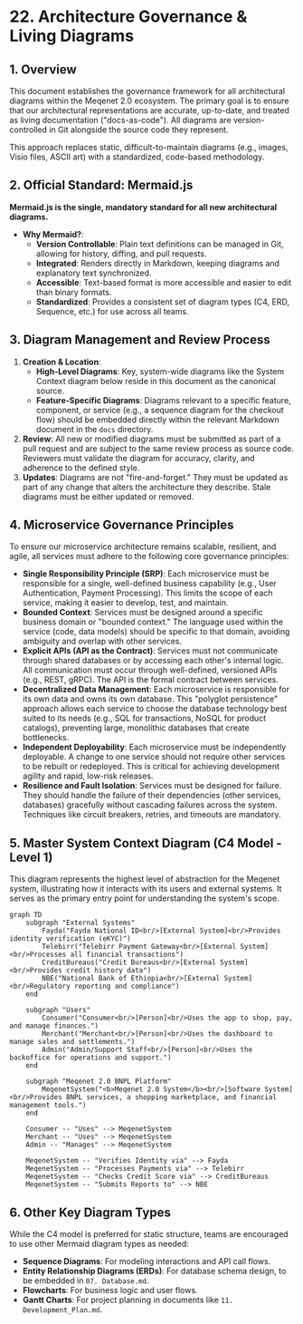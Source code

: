 # 22. Architecture Governance & Living Diagrams

## 1. Overview

This document establishes the governance framework for all architectural diagrams within the Meqenet
2.0 ecosystem. The primary goal is to ensure that our architectural representations are accurate,
up-to-date, and treated as living documentation ("docs-as-code"). All diagrams are
version-controlled in Git alongside the source code they represent.

This approach replaces static, difficult-to-maintain diagrams (e.g., images, Visio files, ASCII art)
with a standardized, code-based methodology.

## 2. Official Standard: Mermaid.js

**Mermaid.js is the single, mandatory standard for all new architectural diagrams.**

- **Why Mermaid?**:
  - **Version Controllable**: Plain text definitions can be managed in Git, allowing for history,
    diffing, and pull requests.
  - **Integrated**: Renders directly in Markdown, keeping diagrams and explanatory text
    synchronized.
  - **Accessible**: Text-based format is more accessible and easier to edit than binary formats.
  - **Standardized**: Provides a consistent set of diagram types (C4, ERD, Sequence, etc.) for use
    across all teams.

## 3. Diagram Management and Review Process

1.  **Creation & Location**:
    - **High-Level Diagrams**: Key, system-wide diagrams like the System Context diagram below
      reside in this document as the canonical source.
    - **Feature-Specific Diagrams**: Diagrams relevant to a specific feature, component, or service
      (e.g., a sequence diagram for the checkout flow) should be embedded directly within the
      relevant Markdown document in the `docs` directory.
2.  **Review**: All new or modified diagrams must be submitted as part of a pull request and are
    subject to the same review process as source code. Reviewers must validate the diagram for
    accuracy, clarity, and adherence to the defined style.
3.  **Updates**: Diagrams are not "fire-and-forget." They must be updated as part of any change that
    alters the architecture they describe. Stale diagrams must be either updated or removed.

## 4. Microservice Governance Principles

To ensure our microservice architecture remains scalable, resilient, and agile, all services must
adhere to the following core governance principles:

- **Single Responsibility Principle (SRP)**: Each microservice must be responsible for a single,
  well-defined business capability (e.g., User Authentication, Payment Processing). This limits the
  scope of each service, making it easier to develop, test, and maintain.
- **Bounded Context**: Services must be designed around a specific business domain or "bounded
  context." The language used within the service (code, data models) should be specific to that
  domain, avoiding ambiguity and overlap with other services.
- **Explicit APIs (API as the Contract)**: Services must not communicate through shared databases or
  by accessing each other's internal logic. All communication must occur through well-defined,
  versioned APIs (e.g., REST, gRPC). The API is the formal contract between services.
- **Decentralized Data Management**: Each microservice is responsible for its own data and owns its
  own database. This "polyglot persistence" approach allows each service to choose the database
  technology best suited to its needs (e.g., SQL for transactions, NoSQL for product catalogs),
  preventing large, monolithic databases that create bottlenecks.
- **Independent Deployability**: Each microservice must be independently deployable. A change to one
  service should not require other services to be rebuilt or redeployed. This is critical for
  achieving development agility and rapid, low-risk releases.
- **Resilience and Fault Isolation**: Services must be designed for failure. They should handle the
  failure of their dependencies (other services, databases) gracefully without cascading failures
  across the system. Techniques like circuit breakers, retries, and timeouts are mandatory.

## 5. Master System Context Diagram (C4 Model - Level 1)

This diagram represents the highest level of abstraction for the Meqenet system, illustrating how it
interacts with its users and external systems. It serves as the primary entry point for
understanding the system's scope.

```mermaid
graph TD
    subgraph "External Systems"
        Fayda("Fayda National ID<br/>[External System]<br/>Provides identity verification (eKYC)")
        Telebirr("Telebirr Payment Gateway<br/>[External System]<br/>Processes all financial transactions")
        CreditBureaus("Credit Bureaus<br/>[External System]<br/>Provides credit history data")
        NBE("National Bank of Ethiopia<br/>[External System]<br/>Regulatory reporting and compliance")
    end

    subgraph "Users"
        Consumer("Consumer<br/>[Person]<br/>Uses the app to shop, pay, and manage finances.")
        Merchant("Merchant<br/>[Person]<br/>Uses the dashboard to manage sales and settlements.")
        Admin("Admin/Support Staff<br/>[Person]<br/>Uses the backoffice for operations and support.")
    end

    subgraph "Meqenet 2.0 BNPL Platform"
        MeqenetSystem("<b>Meqenet 2.0 System</b><br/>[Software System]<br/>Provides BNPL services, a shopping marketplace, and financial management tools.")
    end

    Consumer -- "Uses" --> MeqenetSystem
    Merchant -- "Uses" --> MeqenetSystem
    Admin -- "Manages" --> MeqenetSystem

    MeqenetSystem -- "Verifies Identity via" --> Fayda
    MeqenetSystem -- "Processes Payments via" --> Telebirr
    MeqenetSystem -- "Checks Credit Score via" --> CreditBureaus
    MeqenetSystem -- "Submits Reports to" --> NBE
```

## 6. Other Key Diagram Types

While the C4 model is preferred for static structure, teams are encouraged to use other Mermaid
diagram types as needed:

- **Sequence Diagrams**: For modeling interactions and API call flows.
- **Entity Relationship Diagrams (ERDs)**: For database schema design, to be embedded in
  `07. Database.md`.
- **Flowcharts**: For business logic and user flows.
- **Gantt Charts**: For project planning in documents like `11. Development_Plan.md`.
